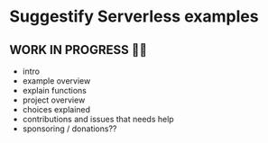 # Suggestify Serverless examples

## WORK IN PROGRESS 👷‍♂️

- intro
- example overview
- explain functions
- project overview
- choices explained
- contributions and issues that needs help
- sponsoring / donations?? 